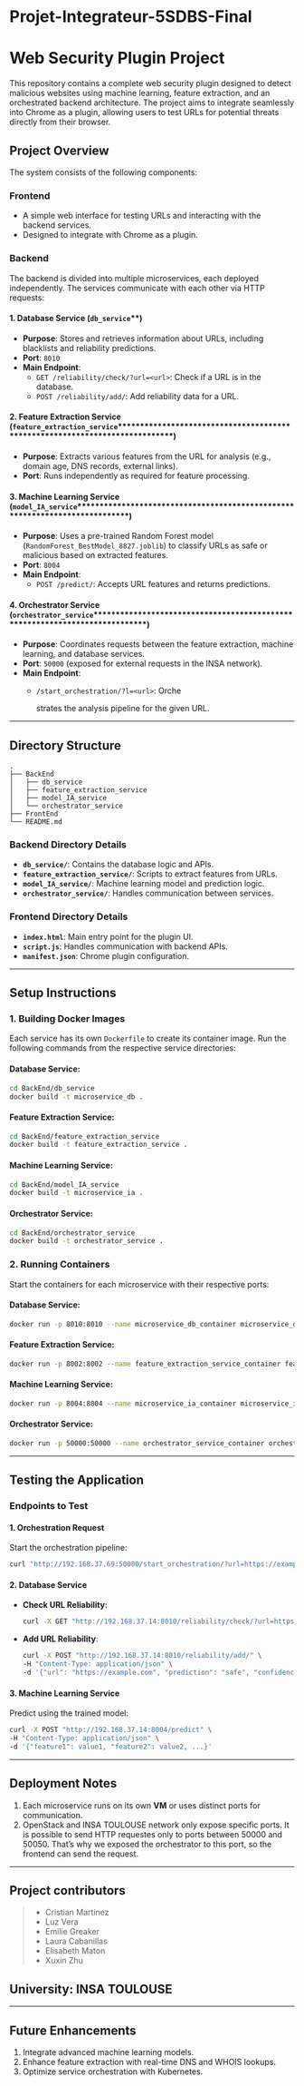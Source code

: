 # Projet-Integrateur-5SDBS-Final
# Web Security Plugin Project

This repository contains a complete web security plugin designed to detect malicious websites using machine learning, feature extraction, and an orchestrated backend architecture. The project aims to integrate seamlessly into Chrome as a plugin, allowing users to test URLs for potential threats directly from their browser.

## **Project Overview**

The system consists of the following components:

### **Frontend**

- A simple web interface for testing URLs and interacting with the backend services.
- Designed to integrate with Chrome as a plugin.

### **Backend**

The backend is divided into multiple microservices, each deployed independently. The services communicate with each other via HTTP requests:

#### **1. Database Service (**`db_service`**)

- **Purpose**: Stores and retrieves information about URLs, including blacklists and reliability predictions.
- **Port**: `8010`
- **Main Endpoint**:
  - `GET /reliability/check/?url=<url>`: Check if a URL is in the database.
  - `POST /reliability/add/`: Add reliability data for a URL.

#### **2. Feature Extraction Service (********`feature_extraction_service`********\*\*\*\*\*\*\*\*\*\*\*\*\*\*\*\*\*\*\*\*\*\*\*\*\*\*\*\*\*\*\*\*\*\*\*\*\*\*\*\*\*\*\*\*\*\*\*\*\*\*\*\*\*\*\*\*\*\*\*\*\*\*\*\*\*\*\*\*\*\*\*\*\*\*\*\*)**

- **Purpose**: Extracts various features from the URL for analysis (e.g., domain age, DNS records, external links).
- **Port**: Runs independently as required for feature processing.

#### **3. Machine Learning Service (********`model_IA_service`********\*\*\*\*\*\*\*\*\*\*\*\*\*\*\*\*\*\*\*\*\*\*\*\*\*\*\*\*\*\*\*\*\*\*\*\*\*\*\*\*\*\*\*\*\*\*\*\*\*\*\*\*\*\*\*\*\*\*\*\*\*\*\*\*\*\*\*\*\*\*\*\*\*\*\*\*)**

- **Purpose**: Uses a pre-trained Random Forest model (`RandomForest_BestModel_8827.joblib`) to classify URLs as safe or malicious based on extracted features.
- **Port**: `8004`
- **Main Endpoint**:
  - `POST /predict/`: Accepts URL features and returns predictions.

#### **4. Orchestrator Service (********`orchestrator_service`********\*\*\*\*\*\*\*\*\*\*\*\*\*\*\*\*\*\*\*\*\*\*\*\*\*\*\*\*\*\*\*\*\*\*\*\*\*\*\*\*\*\*\*\*\*\*\*\*\*\*\*\*\*\*\*\*\*\*\*\*\*\*\*\*\*\*\*\*\*\*\*\*\*\*\*\*)**

- **Purpose**: Coordinates requests between the feature extraction, machine learning, and database services.
- **Port**: `50000` (exposed for external requests in the INSA network).
- **Main Endpoint**:
  - `/start_orchestration/?l=<url>`: Orche

    strates the analysis pipeline for the given URL.

---

## **Directory Structure**

```plaintext
.
├── BackEnd
│   ├── db_service
│   ├── feature_extraction_service
│   ├── model_IA_service
│   └── orchestrator_service
├── FrontEnd
└── README.md
```

### **Backend Directory Details**

- **`db_service/`**: Contains the database logic and APIs.
- **`feature_extraction_service/`**: Scripts to extract features from URLs.
- **`model_IA_service/`**: Machine learning model and prediction logic.
- **`orchestrator_service/`**: Handles communication between services.

### **Frontend Directory Details**

- **`index.html`**: Main entry point for the plugin UI.
- **`script.js`**: Handles communication with backend APIs.
- **`manifest.json`**: Chrome plugin configuration.

---

## **Setup Instructions**

### **1. Building Docker Images**

Each service has its own `Dockerfile` to create its container image. Run the following commands from the respective service directories:

#### Database Service:

```bash
cd BackEnd/db_service
docker build -t microservice_db .
```

#### Feature Extraction Service:

```bash
cd BackEnd/feature_extraction_service
docker build -t feature_extraction_service .
```

#### Machine Learning Service:

```bash
cd BackEnd/model_IA_service
docker build -t microservice_ia .
```

#### Orchestrator Service:

```bash
cd BackEnd/orchestrator_service
docker build -t orchestrator_service .
```

### **2. Running Containers**

Start the containers for each microservice with their respective ports:

#### Database Service:

```bash
docker run -p 8010:8010 --name microservice_db_container microservice_db
```

#### Feature Extraction Service:

```bash
docker run -p 8002:8002 --name feature_extraction_service_container feature_extraction_service
```

#### Machine Learning Service:

```bash
docker run -p 8004:8004 --name microservice_ia_container microservice_ia
```

#### Orchestrator Service:

```bash
docker run -p 50000:50000 --name orchestrator_service_container orchestrator_service
```

---

## **Testing the Application**

### **Endpoints to Test**

#### **1. Orchestration Request**

Start the orchestration pipeline:

```bash
curl "http://192.168.37.69:50000/start_orchestration/?url=https://example.com"
```

#### **2. Database Service**

- **Check URL Reliability**:
  ```bash
  curl -X GET "http://192.168.37.14:8010/reliability/check/?url=https://example.com"
  ```
- **Add URL Reliability**:
  ```bash
  curl -X POST "http://192.168.37.14:8010/reliability/add/" \
  -H "Content-Type: application/json" \
  -d '{"url": "https://example.com", "prediction": "safe", "confidence": 95}'
  ```

#### **3. Machine Learning Service**

Predict using the trained model:

```bash
curl -X POST "http://192.168.37.14:8004/predict" \
-H "Content-Type: application/json" \
-d '{"feature1": value1, "feature2": value2, ...}'
```

---

## **Deployment Notes**

1. Each microservice runs on its own **VM** or uses distinct ports for communication.
2. OpenStack and INSA TOULOUSE network only expose specific ports. It is possible to send HTTP requestes only to ports between 50000 and 50050. That’s why we exposed the orchestrator to this port, so the frontend can send the request.

---

## **Project contributors**
> - Cristian Martinez
> - Luz Vera
> - Emilie Greaker
> - Laura Cabanillas
> - Elisabeth Maton
> - Xuxin Zhu
## **University**: INSA TOULOUSE

---

## **Future Enhancements**

1. Integrate advanced machine learning models.
2. Enhance feature extraction with real-time DNS and WHOIS lookups.
3. Optimize service orchestration with Kubernetes.
